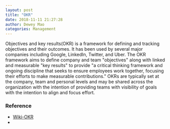 ```yaml
--- 
layout: post 
title: "OKR" 
date: 2018-11-11 21:27:28 
author: Dewey Mao 
categories: Management 
--- 
```

 
 Objectives and key results(OKR) is a framework for defining and tracking objectives and their outcomes.
 It has been used by several major companies including Google, LinkedIn, Twitter, and Uber.
 The OKR framework aims to define company and team "objectives" along with linked and measurable "key results" to provide "a critical thinking framework
 and ongoing discipline that seeks to ensure employees work together, focusing their efforts to make measurable contributions."
 OKRs are typically set at the company, team and personal levels and may be shared across the organization with the intention of providing teams with
 visibility of goals with the intention to align and focus effort.
 
### Reference 
- <a href="https://en.wikipedia.org/wiki/OKR" target="_blank"> Wiki-OKR </a> 
- <a href="" target="_blank">  </a> 
